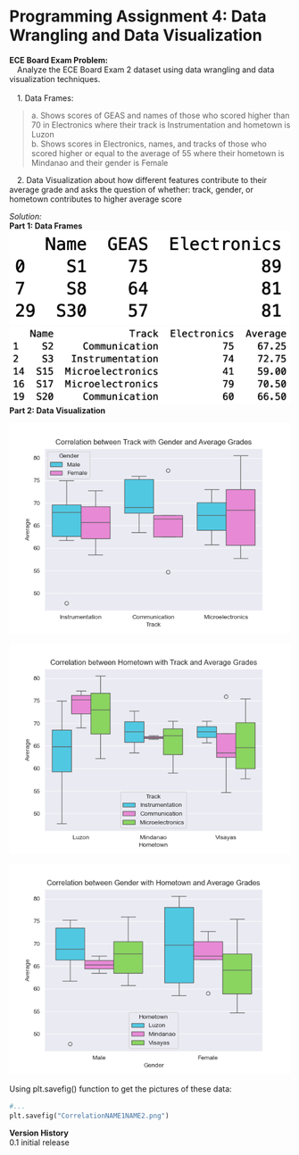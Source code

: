 # Programming Assignment 4: Data Wrangling and Data Visualization

**ECE Board Exam Problem:**\
&emsp;Analyze the ECE Board Exam 2 dataset using data wrangling and data visualization techniques.\
&emsp;\
&emsp;1. Data Frames:
> a. Shows scores of GEAS and names of those who scored higher than 70 in Electronics where their track is Instrumentation and hometown is Luzon\
b. Shows scores in Electronics, names, and tracks of those who scored higher or equal to the average of 55 where their hometown is Mindanao and their gender is Female 

&emsp;2. Data Visualization about how different features contribute to their average grade and asks the question of whether: track, gender, or hometown contributes to higher average score <br>

*Solution:* <br>
**Part 1: Data Frames** <br>
![](https://github.com/AJ-Alan/ECE-2112/blob/PA4/Instru.png?raw=true)
![](https://github.com/AJ-Alan/ECE-2112/blob/PA4/Mindy.png?raw=true)
**Part 2: Data Visualization** <br>


![](https://github.com/AJ-Alan/ECE-2112/blob/PA4/CorrelationTrackGender.png?raw=true)

![](https://github.com/AJ-Alan/ECE-2112/blob/PA4/CorrelationHometownTrack.png?raw=true)

![](https://github.com/AJ-Alan/ECE-2112/blob/PA4/CorrelationGenderHometown.png?raw=true)

Using plt.savefig() function to get the pictures of these data: <br>
```Python
#...
plt.savefig("CorrelationNAME1NAME2.png")
```

**Version History** <br>
0.1 initial release

